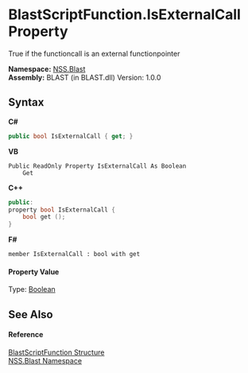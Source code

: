 # BlastScriptFunction.IsExternalCall Property 
 

True if the functioncall is an external functionpointer

**Namespace:**&nbsp;<a href="88b55311-4a89-0894-e27a-e157e443c7f7">NSS.Blast</a><br />**Assembly:**&nbsp;BLAST (in BLAST.dll) Version: 1.0.0

## Syntax

**C#**<br />
``` C#
public bool IsExternalCall { get; }
```

**VB**<br />
``` VB
Public ReadOnly Property IsExternalCall As Boolean
	Get
```

**C++**<br />
``` C++
public:
property bool IsExternalCall {
	bool get ();
}
```

**F#**<br />
``` F#
member IsExternalCall : bool with get

```


#### Property Value
Type: <a href="https://docs.microsoft.com/dotnet/api/system.boolean" target="_blank" rel="noopener noreferrer">Boolean</a>

## See Also


#### Reference
<a href="4c6d14f4-14ae-a622-3763-13b615f5d263">BlastScriptFunction Structure</a><br /><a href="88b55311-4a89-0894-e27a-e157e443c7f7">NSS.Blast Namespace</a><br />